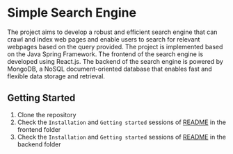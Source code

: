 # Simple Search Engine

The project aims to develop a robust and efficient search engine that can crawl and index web pages and enable users to search for relevant webpages based on the query provided. The project is implemented based on the Java Spring Framework. The frontend of the search engine is developed using React.js. The backend of the search engine is powered by MongoDB, a NoSQL document-oriented database that enables fast and flexible data storage and retrieval.

## Getting Started

1. Clone the repository
2. Check the `Installation` and `Getting started` sessions of [README](https://github.com/wilsonng234/Simple-Search-Engine-UI/blob/adfa1f28aadd8cf6bcfad761b9ba4381de5917cf/README.md) in the frontend folder
3. Check the `Installation` and `Getting started` sessions of [README](https://github.com/wilsonng234/Simple-Search-Engine-Backend/blob/1036b426c0082d3de93b80e345e9eb6aa76454b5/README.md) in the backend folder
